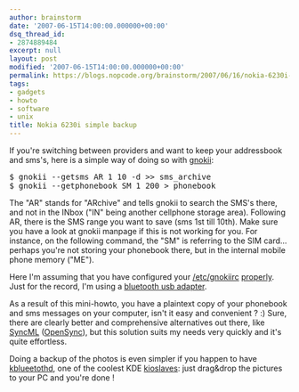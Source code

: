 ```yaml
---
author: brainstorm
date: '2007-06-15T14:00:00.000000+00:00'
dsq_thread_id:
- 2874889484
excerpt: null
layout: post
modified: '2007-06-15T14:00:00.000000+00:00'
permalink: https://blogs.nopcode.org/brainstorm/2007/06/16/nokia-6230i-simple-backup/
tags:
- gadgets
- howto
- software
- unix
title: Nokia 6230i simple backup
---
```


If you're switching between providers and want to keep your addressbook and sms's, here is a simple way of doing so with [gnokii][1]:

<pre>$ gnokii --getsms AR 1 10 -d >> sms_archive
$ gnokii --getphonebook SM 1 200 > phonebook
</pre>

The "AR" stands for "ARchive" and tells gnokii to search the SMS's there, and not in the INbox ("IN" being another cellphone storage area). Following AR, there is the SMS range you want to save (sms 1st till 10th). Make sure you have a look at gnokii manpage if this is not working for you. For instance, on the following command, the "SM" is referring to the SIM card... perhaps you're not storing your phonebook there, but in the internal mobile phone memory ("ME").

Here I'm assuming that you have configured your [/etc/gnokiirc][2] [properly][3]. Just for the record, I'm using a [bluetooth usb adapter][4].

As a result of this mini-howto, you have a plaintext copy of your phonebook and sms messages on your computer, isn't it easy and convenient ? :) Sure, there are clearly better and comprehensive alternatives out there, like [SyncML][5] ([OpenSync][6]), but this solution suits my needs very quickly and it's quite effortless.

Doing a backup of the photos is even simpler if you happen to have [kblueetothd][7], one of the coolest KDE [kioslaves][8]: just drag&drop the pictures to your PC and you're done !

 [1]: https://www.gnokii.org/
 [2]: https://wiki.gnokii.org/index.php/Nokia6230iConfig
 [3]: https://blogs.nopcode.org/brainstorm/2006/06/27/sms-with-gnokii-and-nokia-6230i/
 [4]: https://www.conceptronic.net/site/desktopdefault.aspx?tabindex=0&tabid=200&Cat=10&grp=1020&ar=351&Prod_ID=1227&Prod=CBT200U2
 [5]: https://en.wikipedia.org/wiki/SyncML
 [6]: https://www.opensync.org/
 [7]: https://docs.kde.org/development/en/extragear-pim/kdebluetooth/
 [8]: https://www.kdehispano.org/kioslaves